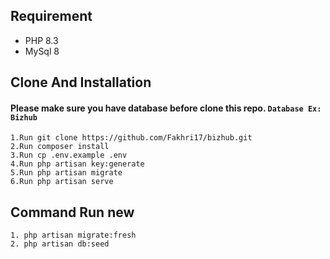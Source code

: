 ## Requirement

- PHP 8.3
- MySql 8

## Clone And Installation

#### Please make sure you have database before clone this repo. `Database Ex: Bizhub`

```
1.Run git clone https://github.com/Fakhri17/bizhub.git
2.Run composer install
3.Run cp .env.example .env
4.Run php artisan key:generate
5.Run php artisan migrate
6.Run php artisan serve
```
## Command Run new 

```
1. php artisan migrate:fresh
2. php artisan db:seed
```
